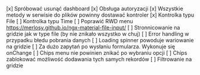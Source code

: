[x] Spróbować usunąć dashboard
[x] Obsługa autoryzacji
[x] Wszystkie metody w serwisie do plików powinny dostawać kontroler
[x] Kontrolka typu File
[ ] Kontrolka typu Time
[ ] Poprawić RWD menu
    https://merlosy.github.io/ngx-material-file-input/
[ ] Stronnicowanie na gridzie jak w type file (by nie znikało wszystko w chuj)
[ ] Error handling w przypadku błedu pobrania danych
[ ] Loading spinner powoduje wariowanie na gridzie
[ ] Za dużo zapytań po wysłaniu formularza. Wykonuje się onChange
[ ] Chips menu nie powinien znikać po wybraniu opcji
[ ] Chips zablokować możliwość dodawania tych samych rekordów
[ ] Filtrowanie na gridzie
